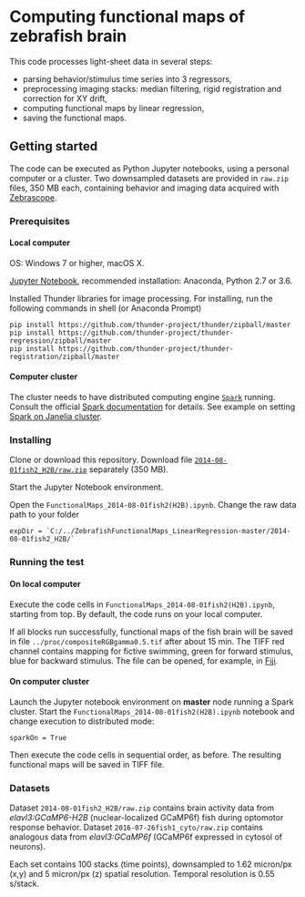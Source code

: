 # Computing functional maps of zebrafish brain
This code processes light-sheet data in several steps:
* parsing behavior/stimulus time series into 3 regressors,
* preprocessing imaging stacks: median filtering, rigid registration and correction for XY drift,
* computing functional maps by linear regression,
* saving the functional maps.

## Getting started
The code can be executed as Python Jupyter notebooks, using a personal computer or a cluster. Two downsampled datasets are provided in `raw.zip` files, 350 MB each, containing behavior and imaging data acquired with [Zebrascope](https://www.nature.com/nmeth/journal/v11/n9/full/nmeth.3040.html).

### Prerequisites
#### Local computer
OS: Windows 7 or higher, macOS X.

[Jupyter Notebook](http://jupyter.org/install), recommended installation: Anaconda, Python 2.7 or 3.6.

Installed Thunder libraries for image processing. For installing, run the following commands in shell (or Anaconda Prompt)
```
pip install https://github.com/thunder-project/thunder/zipball/master
pip install https://github.com/thunder-project/thunder-regression/zipball/master
pip install https://github.com/thunder-project/thunder-registration/zipball/master
```

#### Computer cluster
The cluster needs to have distributed computing engine [`Spark`](https://github.com/apache/spark) running. Consult the official [Spark documentation](http://spark.apache.org/docs/latest/) for details. See example on setting [Spark on Janelia cluster](https://github.com/freeman-lab/spark-janelia).

### Installing 
Clone or download this repository. Download file [`2014-08-01fish2_H2B/raw.zip`](https://github.com/optofish-paper/ZebrafishFunctionalMaps_LinearRegression/blob/master/2014-08-01fish2_H2B/raw.zip?raw=true) separately (350 MB).

Start the Jupyter Notebook environment.

Open the `FunctionalMaps_2014-08-01fish2(H2B).ipynb`. Change the raw data path to your folder 
```
expDir = `C:/../ZebrafishFunctionalMaps_LinearRegression-master/2014-08-01fish2_H2B/`
```

### Running the test
#### On local computer
Execute the code cells in `FunctionalMaps_2014-08-01fish2(H2B).ipynb`, starting from top. By default, the code runs on your local computer.

If all blocks run successfully, functional maps of the fish brain will be saved in file `../proc/compositeRGBgamma0.5.tif` after about 15 min. The TIFF red channel contains mapping for fictive swimming, green for forward stimulus, blue for backward stimulus. The file can be opened, for example, in [Fiji](https://fiji.sc/).

#### On computer cluster
Launch the Jupyter notebook environment on **master** node running a Spark cluster. Start the `FunctionalMaps_2014-08-01fish2(H2B).ipynb` notebook and change execution to distributed mode:
```
sparkOn = True
```
Then execute the code cells in sequential order, as before. The resulting functional maps will be saved in TIFF file.

### Datasets
Dataset `2014-08-01fish2_H2B/raw.zip` contains brain activity data from *elavl3:GCaMP6-H2B* (nuclear-localized GCaMP6f) fish during optomotor response behavior.
Dataset `2016-07-26fish1_cyto/raw.zip` contains analogous data from *elavl3:GCaMP6f* (GCaMP6f expressed in cytosol of neurons).

Each set contains 100 stacks (time points), downsampled to 1.62 micron/px (x,y) and 5 micron/px (z) spatial resolution. Temporal resolution is 0.55 s/stack.
